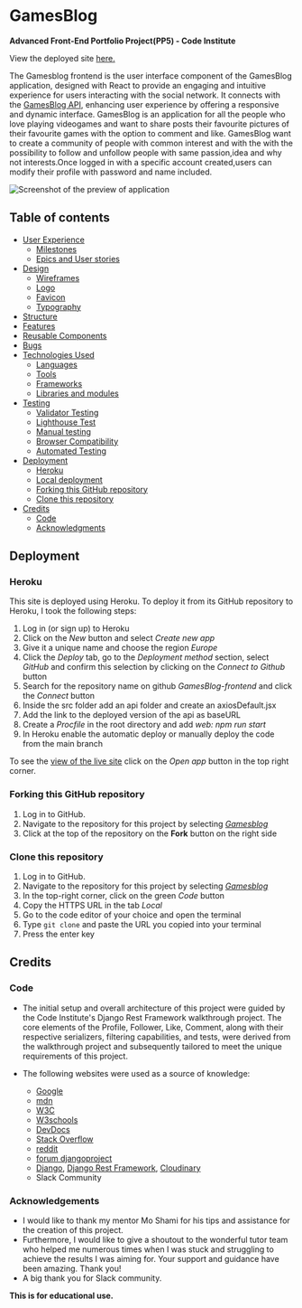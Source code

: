 # GamesBlog

**Advanced Front-End Portfolio Project(PP5) - Code Institute**

View the deployed site [here.](https://gamesblog-front-34620d1947f3.herokuapp.com/)<br>

The Gamesblog frontend is the user interface component of the GamesBlog application, designed with React to provide an engaging and intuitive experience for users interacting with the social network. It connects with the [GamesBlog API](https://gamesblog-f53e2013614c.herokuapp.com/), enhancing user experience by offering a responsive and dynamic interface.
GamesBlog is an application for all the people who love playing videogames and want to share posts their favourite pictures of their favourite games with the option to comment and like.
GamesBlog want to create a community of people with common interest and with the with the possibility to follow and unfollow people with same passion,idea and why not interests.Once logged in with a specific account created,users can modify their profile with password and name included. 


![Screenshot of the preview of application]()<br>

## Table of contents

- [User Experience](#user-experience)
  - [Milestones](#milestones)
  - [Epics and User stories](#epics-and-user-stories)
- [Design](#design)
  - [Wireframes](#wireframes)
  - [Logo](#logo)
  - [Favicon](#favicon)
  - [Typography](#typography)
- [Structure](#structure)
- [Features](#features)
- [Reusable Components](#reusable-components)
- [Bugs](#bugs)
- [Technologies Used](#technologies-used)
  - [Languages](#languages)
  - [Tools](#tools)
  - [Frameworks](#frameworks)
  - [Libraries and modules](#libraries-and-modules)
- [Testing](#testing)
  - [Validator Testing](#validator-testing)
  - [Lighthouse Test](#lighthouse-test)
  - [Manual testing](#manual-testing)
  - [Browser Compatibility](#browser-compatibility)
  - [Automated Testing](#automated-testing)
- [Deployment](#deployment)
  - [Heroku](#heroku)
  - [Local deployment](#local-deployment)
  - [Forking this GitHub repository](#forking-this-github-repository)
  - [Clone this repository](#clone-this-repository)
- [Credits](#credits)
  - [Code](#code)
  - [Acknowledgments](#acknowledgments)

## Deployment

### Heroku
This site is deployed using Heroku. To deploy it from its GitHub repository to Heroku, I took the following steps:

1. Log in (or sign up) to Heroku
2. Click on the _New_ button and select _Create new app_
3. Give it a unique name and choose the region _Europe_
4. Click the *Deploy* tab, go to the _Deployment method_ section, select _GitHub_ and confirm this selection by clicking on the _Connect to Github_ button
5. Search for the repository name on github _GamesBlog-frontend_ and click the _Connect_ button
6. Inside the src folder add an api folder and create an axiosDefault.jsx
7. Add the link to the deployed version of the api as baseURL
8. Create a _Procfile_ in the root directory and add *web: npm run start*
9. In Heroku enable the automatic deploy or manually deploy the code from the main branch

To see the [view of the live site](https://gamesblog-front-34620d1947f3.herokuapp.com/) click on the _Open app_ button in the top right corner.

### Forking this GitHub repository
1.  Log in to GitHub.
2.  Navigate to the repository for this project by selecting [*Gamesblog*](https://github.com/t0tacci0/gamesblog-frontend)
3. Click at the top of the repository on the **Fork** button on the right side

### Clone this repository
1. Log in to GitHub.
2. Navigate to the repository for this project by selecting [*Gamesblog*](https://github.com/t0tacci0/gamesblog-frontend)
3. In the top-right corner, click on the green *Code* button
4. Copy the HTTPS URL in the tab *Local*
5. Go to the code editor of your choice and open the terminal
5. Type `git clone` and paste the URL you copied into your terminal
6. Press the enter key

## Credits

### Code

- The initial setup and overall architecture of this project were guided by the Code Institute's Django Rest Framework walkthrough project. The core elements of the Profile, Follower, Like, Comment, along with their respective serializers, filtering capabilities, and tests, were derived from the walkthrough project and subsequently tailored to meet the unique requirements of this project.

- The following websites were used as a source of knowledge: <br>
  - [Google](www.google.com)
  - [mdn](https://developer.mozilla.org/en-US/)
  - [W3C](https://www.w3.org/)
  - [W3schools](https://www.w3schools.com/)
  - [DevDocs](https://devdocs.io/)
  - [Stack Overflow](https://stackoverflow.com/)
  - [reddit](https://www.reddit.com/)
  - [forum djangoproject](https://forum.djangoproject.com/)
  - [Django](https://www.djangoproject.com/), [Django Rest Framework]((https://www.django-rest-framework.org/)), [Cloudinary](https://cloudinary.com/documentation)
  - Slack Community

### Acknowledgements

- I would like to thank my mentor Mo Shami for his tips and assistance for the creation of this project.  
- Furthermore, I would like to give a shoutout to the wonderful tutor team who helped me numerous times when I was stuck and struggling to achieve the results I was aiming for. Your support and guidance have been amazing. Thank you!
- A big thank you for Slack community.

**This is for educational use.**  